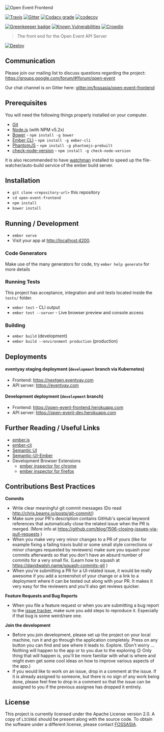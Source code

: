 ![Open Event Frontend](https://storage.googleapis.com/eventyay.com/assets/branding/frontend_branding.png)

[![Travis](https://img.shields.io/travis/fossasia/open-event-frontend/development.svg?style=flat-square)](https://travis-ci.org/fossasia/open-event-frontend)
[![Gitter](https://img.shields.io/badge/chat-on%20gitter-ff006f.svg?style=flat-square)](https://gitter.im/fossasia/open-event-frontend)
[![Codacy grade](https://img.shields.io/codacy/grade/0d51cf60fc734d3699fd6eff6054e483.svg?style=flat-square)](https://www.codacy.com/app/niranjan94/open-event-frontend)
[![codecov](https://img.shields.io/codecov/c/github/fossasia/open-event-frontend/development.svg?style=flat-square)](https://codecov.io/gh/fossasia/open-event-frontend)

[![Greenkeeper badge](https://badges.greenkeeper.io/fossasia/open-event-frontend.svg)](https://greenkeeper.io/)
[![Known Vulnerabilities](https://snyk.io/test/github/fossasia/open-event-frontend/badge.svg)](https://snyk.io/test/github/fossasia/open-event-frontend)
[![Crowdin](https://d322cqt584bo4o.cloudfront.net/open-event-frontend/localized.svg)](http://translate.eventyay.com/project/open-event-frontend)

> The front end for the Open Event API Server

[![Deploy](https://www.herokucdn.com/deploy/button.svg)](https://heroku.com/deploy)

## Communication

Please join our mailing list to discuss questions regarding the project: https://groups.google.com/forum/#!forum/open-event

Our chat channel is on Gitter here: [gitter.im/fossasia/open-event-frontend](https://gitter.im/fossasia/open-event-frontend)

## Prerequisites

You will need the following things properly installed on your computer.

* [Git](https://git-scm.com/)
* [Node.js](https://nodejs.org/) (with NPM v5.2x)
* [Bower](https://bower.io/) - `npm install -g bower`
* [Ember CLI](https://ember-cli.com/) - `npm install -g ember-cli`
* [PhantomJS](http://phantomjs.org/) - `npm install -g phantomjs-prebuilt`
* [check-node-version](https://www.npmjs.com/package/check-node-version) - `npm install -g check-node-version`

It is also recommended to have [watchman](https://facebook.github.io/watchman/docs/install.html) installed to speed up the file-watcher/auto-build service of the ember build server.

## Installation

* `git clone <repository-url>` this repository
* `cd open-event-frontend`
* `npm install`
* `bower install`

## Running / Development

* `ember serve`
* Visit your app at [http://localhost:4200](http://localhost:4200).

### Code Generators

Make use of the many generators for code, try `ember help generate` for more details

### Running Tests

This project has acceptance, integration and unit tests located inside the `tests/` folder.

* `ember test` - CLI output
* `ember test --server` - Live browser preview and console access

### Building

* `ember build` (development)
* `ember build --environment production` (production)

## Deployments

#### eventyay staging deployment (`development` branch via Kubernetes)
- Frontend: https://nextgen.eventyay.com
- API server: https://eventyay.com

#### Development deployment (`development` branch)
- Frontend: https://open-event-frontend.herokuapp.com
- API server: https://open-event-dev.herokuapp.com

## Further Reading / Useful Links
* [ember.js](http://emberjs.com/)
* [ember-cli](https://ember-cli.com/)
* [Semantic UI](https://semantic-ui.com/)
* [Semantic-UI-Ember](https://semantic-org.github.io/Semantic-UI-Ember/)
* Development Browser Extensions
    * [ember inspector for chrome](https://chrome.google.com/webstore/detail/ember-inspector/bmdblncegkenkacieihfhpjfppoconhi)
    * [ember inspector for firefox](https://addons.mozilla.org/en-US/firefox/addon/ember-inspector/)

## Contributions Best Practices

**Commits**

* Write clear meaningful git commit messages (Do read http://chris.beams.io/posts/git-commit/)
* Make sure your PR's description contains GitHub's special keyword references that automatically close the related issue when the PR is merged. (More info at https://github.com/blog/1506-closing-issues-via-pull-requests )
* When you make very very minor changes to a PR of yours (like for example fixing a failing travis build or some small style corrections or minor changes requested by reviewers) make sure you squash your commits afterwards so that you don't have an absurd number of commits for a very small fix. (Learn how to squash at https://davidwalsh.name/squash-commits-git )
* When you're submitting a PR for a UI-related issue, it would be really awesome if you add a screenshot of your change or a link to a deployment where it can be tested out along with your PR. It makes it very easy for the reviewers and you'll also get reviews quicker.

**Feature Requests and Bug Reports**

* When you file a feature request or when you are submitting a bug report to the [issue tracker](https://github.com/fossasia/open-event-frontend/issues), make sure you add steps to reproduce it. Especially if that bug is some weird/rare one.

**Join the development**

* Before you join development, please set up the project on your local machine, run it and go through the application completely. Press on any button you can find and see where it leads to. Explore. (Don't worry ... Nothing will happen to the app or to you due to the exploring :wink: Only thing that will happen is, you'll be more familiar with what is where and might even get some cool ideas on how to improve various aspects of the app.)
* If you would like to work on an issue, drop in a comment at the issue. If it is already assigned to someone, but there is no sign of any work being done, please feel free to drop in a comment so that the issue can be assigned to you if the previous assignee has dropped it entirely.

## License

This project is currently licensed under the Apache License version 2.0. A copy of `LICENSE` should be present along with the source code. To obtain the software under a different license, please contact [FOSSASIA](http://blog.fossasia.org/contact/).

